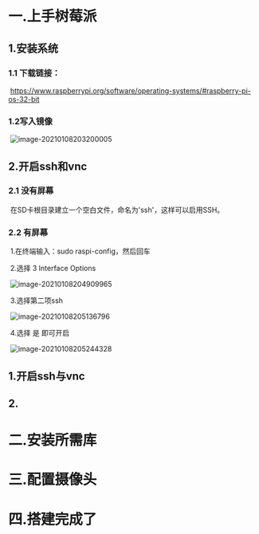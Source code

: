 # 一.上手树莓派
## 	1.安装系统

### 		1.1 下载链接：

​					https://www.raspberrypi.org/software/operating-systems/#raspberry-pi-os-32-bit

### 1.2写入镜像

​				     ![image-20210108203200005](C:\Users\cyl\AppData\Roaming\Typora\typora-user-images\image-20210108203200005.png)

## 	2.开启ssh和vnc
### 		2.1 没有屏幕

​					在SD卡根目录建立一个空白文件，命名为'ssh'，这样可以启用SSH。

### 2.2 有屏幕

​					1.在终端输入：sudo raspi-config，然后回车

​					2.选择 3 Interface Options

​                  ![image-20210108204909965](C:\Users\cyl\AppData\Roaming\Typora\typora-user-images\image-20210108204909965.png)        

​					3.选择第二项ssh

​                   ![image-20210108205136796](C:\Users\cyl\AppData\Roaming\Typora\typora-user-images\image-20210108205136796.png)

​					4.选择 是 即可开启

​					![image-20210108205244328](C:\Users\cyl\AppData\Roaming\Typora\typora-user-images\image-20210108205244328.png)



## 1.开启ssh与vnc

## 2.
# 二.安装所需库
# 三.配置摄像头
# 四.搭建完成了